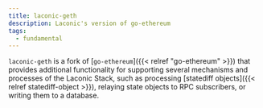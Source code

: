 ```yaml
---
title: laconic-geth
description: Laconic's version of go-ethereum
tags:
  - fundamental
---
```


`laconic-geth` is a fork of [`go-ethereum`]({{< relref "go-ethereum" >}}) that provides additional functionality for supporting several mechanisms and processes of the Laconic Stack, such as processing [statediff objects]({{< relref statediff-object >}}), relaying state objects to RPC subscribers, or writing them to a database. 
